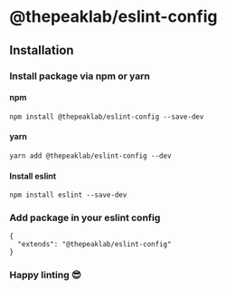 # @thepeaklab/eslint-config

## Installation

### Install package via npm or yarn

#### npm

    npm install @thepeaklab/eslint-config --save-dev

#### yarn

    yarn add @thepeaklab/eslint-config --dev

#### Install eslint

    npm install eslint --save-dev

### Add package in your eslint config

    {
      "extends": "@thepeaklab/eslint-config"
    }

### Happy linting 😎
